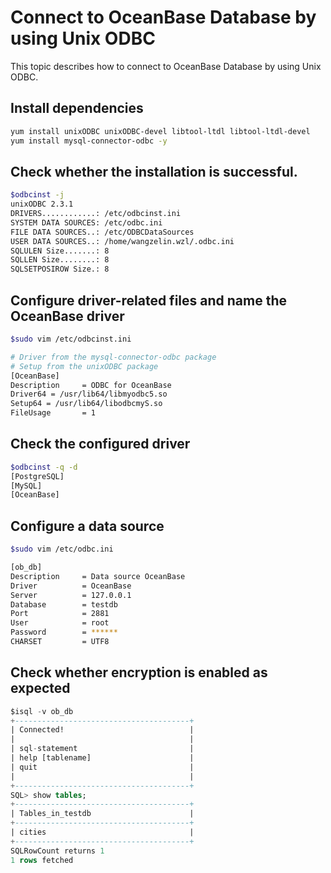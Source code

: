# Connect to OceanBase Database by using Unix ODBC

This topic describes how to connect to OceanBase Database by using Unix ODBC.

## Install dependencies

```bash
yum install unixODBC unixODBC-devel libtool-ltdl libtool-ltdl-devel
yum install mysql-connector-odbc -y
```

## Check whether the installation is successful.

```bash
$odbcinst -j
unixODBC 2.3.1
DRIVERS............: /etc/odbcinst.ini
SYSTEM DATA SOURCES: /etc/odbc.ini
FILE DATA SOURCES..: /etc/ODBCDataSources
USER DATA SOURCES..: /home/wangzelin.wzl/.odbc.ini
SQLULEN Size.......: 8
SQLLEN Size........: 8
SQLSETPOSIROW Size.: 8
```

## Configure driver-related files and name the OceanBase driver

```bash
$sudo vim /etc/odbcinst.ini

# Driver from the mysql-connector-odbc package
# Setup from the unixODBC package
[OceanBase]
Description     = ODBC for OceanBase
Driver64 = /usr/lib64/libmyodbc5.so
Setup64 = /usr/lib64/libodbcmyS.so
FileUsage       = 1
```

## Check the configured driver

```bash
$odbcinst -q -d
[PostgreSQL]
[MySQL]
[OceanBase]
```

## Configure a data source

```bash
$sudo vim /etc/odbc.ini

[ob_db]
Description     = Data source OceanBase
Driver          = OceanBase
Server          = 127.0.0.1
Database        = testdb
Port            = 2881
User            = root
Password        = ******
CHARSET         = UTF8
```

## Check whether encryption is enabled as expected

```sql
$isql -v ob_db
+---------------------------------------+
| Connected!                            |
|                                       |
| sql-statement                         |
| help [tablename]                      |
| quit                                  |
|                                       |
+---------------------------------------+
SQL> show tables;
+---------------------------------------+
| Tables_in_testdb                      |
+---------------------------------------+
| cities                                |
+---------------------------------------+
SQLRowCount returns 1
1 rows fetched
```
